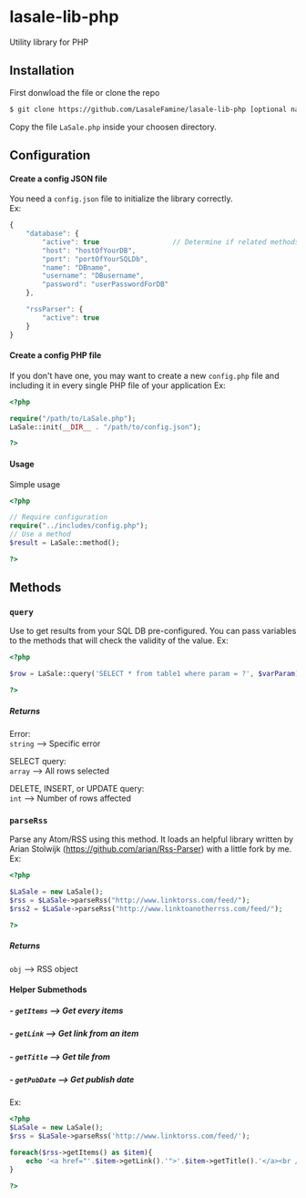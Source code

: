 # lasale-lib-php
Utility library for PHP

## Installation
First donwload the file or clone the repo
```sh
$ git clone https://github.com/LasaleFamine/lasale-lib-php [optional name]
```
Copy the file `LaSale.php` inside your choosen directory. 

## Configuration
#### Create a config JSON file
You need a `config.json` file to initialize the library correctly.  
Ex: 
```js
{
    "database": {
    	"active": true					// Determine if related methods are active after initialization
        "host": "hostOfYourDB",
        "port": "portOfYourSQLDb", 
        "name": "DBname",
        "username": "DBusername",
        "password": "userPasswordForDB"
    },

    "rssParser": {
    	"active": true
    }
}
```
#### Create a config PHP file
If you don't have one, you may want to create a new `config.php` file and including it in every single PHP file of your application
Ex:
```php
<?php

require("/path/to/LaSale.php");
LaSale::init(__DIR__ . "/path/to/config.json");

?>
```
#### Usage
Simple usage
```php
<?php

// Require configuration
require("../includes/config.php");
// Use a method
$result = LaSale::method();

?>
```
## Methods
### `query` 
Use to get results from your SQL DB pre-configured. You can pass variables to the methods that will check the validity of the value.
Ex:
```php
<?php

$row = LaSale::query('SELECT * from table1 where param = ?', $varParam);

?>
```
##### Returns
Error:  
`string` --> Specific error  

SELECT query:  
`array` -->  All rows selected  

DELETE, INSERT, or UPDATE query:  
`int` -->  Number of rows affected

### `parseRss` 
Parse any Atom/RSS using this method. It loads an helpful library written by Arian Stolwijk (https://github.com/arian/Rss-Parser) with a little fork by me.
Ex:
```php
<?php

$LaSale = new LaSale();
$rss = $LaSale->parseRss("http://www.linktorss.com/feed/");
$rss2 = $LaSale->parseRss("http://www.linktoanotherrss.com/feed/");

?>
```
##### Returns  
`obj` --> RSS object

#### Helper Submethods
##### - `getItems` --> Get every items
##### - `getLink` --> Get link from an item
##### - `getTitle` --> Get tile from
##### - `getPubDate` --> Get publish date
Ex:
```php
<?php
$LaSale = new LaSale();
$rss = $LaSale->parseRss('http://www.linktorss.com/feed/');

foreach($rss->getItems() as $item){
	echo '<a href="'.$item->getLink().'">'.$item->getTitle().'</a><br /> <span>'.$item->getPubDate().'</span>';
}

?>
```


